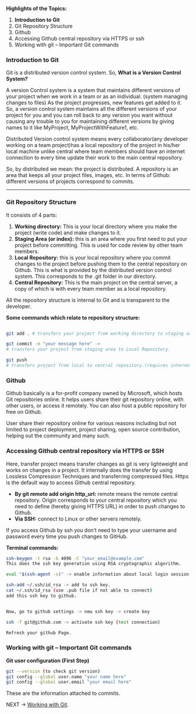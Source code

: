 
**Highlights of the Topics:**  

1. **Introduction to Git**
2. Git Repository Structure
3. Github
4. Accessing Github central repository via HTTPS or ssh
5. Working with git – Important Git commands

### **Introduction to Git**

Git is a distributed version control system. So, **What is a Version Control System?** 

A version Control system is a system that maintains different versions of your project when we work in a team or as an individual. (system managing changes to files) As the project progresses, new features get added to it. So, a version control system maintains all the different versions of your project for you and you can roll back to any version you want without causing any trouble to you for maintaining different versions by giving names to it like MyProject, MyProjectWithFeature1, etc. 

Distributed Version control system means every collaborator(any developer working on a team project)has a local repository of the project in his/her local machine unlike central where team members should have an internet connection to every time update their work to the main central repository. 

So, by distributed we mean: the project is distributed. A repository is an area that keeps all your project files, images, etc. In terms of Github: different versions of projects correspond to commits.

---


### **Git Repository Structure**

It consists of 4 parts:  

1. **Working directory:** This is your local directory where you make the project (write code) and make changes to it.
2. **Staging Area (or index):** this is an area where you first need to put your project before committing. This is used for code review by other team members.
3. **Local Repository:** this is your local repository where you commit changes to the project before pushing them to the central repository on Github. This is what is provided by the distributed version control system. This corresponds to the .git folder in our directory.
4. **Central Repository:** This is the main project on the central server, a copy of which is with every team member as a local repository.


All the repository structure is internal to Git and is transparent to the developer. 

**Some commands which relate to repository structure:**  

 ```bash

git add . # transfers your project from working directory to staging area.

git commit -m "your message here" ->
# transfers your project from staging area to Local Repository.

git push
# transfers project from local to central repository.(requires internet)

  ```


### **Github**

Github basically is a for-profit company owned by Microsoft, which hosts Git repositories online. It helps users share their git repository online, with other users, or access it remotely. You can also host a public repository for free on Github. 

User share their repository online for various reasons including but not limited to project deployment, project sharing, open source contribution, helping out the community and many such.

### **Accessing** Github **central repository via HTTPS or SSH**

Here, transfer project means transfer changes as git is very lightweight and works on changes in a project. It internally does the transfer by using Lossless Compression Techniques and transferring compressed files. Https is the default way to access Github central repository.  

- **By git remote add origin http_url:** remote means the remote central repository. Origin corresponds to your central repository which you need to define (hereby giving HTTPS URL) in order to push changes to Github.
- **Via SSH:** connect to Linux or other servers remotely.

If you access Github by ssh you don’t need to type your username and password every time you push changes to GitHub.

**Terminal commands:**

```bash
ssh-keygen -t rsa -b 4096 -C "your_email@example.com"
This does the ssh key generation using RSA cryptographic algorithm.

eval "$(ssh-agent -s)" -> enable information about local login session.

ssh-add ~/.ssh/id_rsa -> add to ssh key.
cat ~/.ssh/id_rsa (use .pub file if not able to connect)
add this ssh key to github.


Now, go to github settings -> new ssh key -> create key

ssh -T git@github.com -> activate ssh key (test connection)

Refresh your github Page.
```

### **Working with git – Important Git commands**

**Git user configuration (First Step)**  

```bash
git --version (to check git version)
git config --global user.name "your name here"
git config --global user.email "your email here"
```

These are the information attached to commits.

NEXT -> [Working with Git](GitCMD.md.md).
